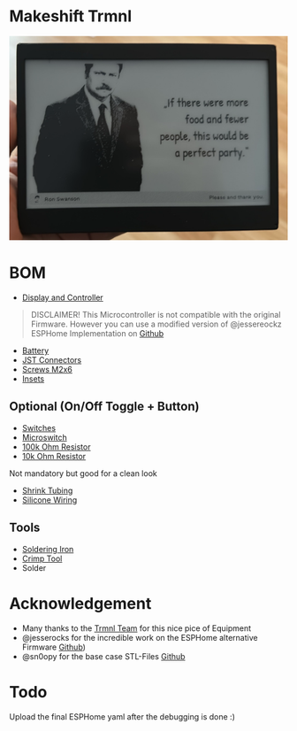 # Makeshift Trmnl
![makeshift trmnl](cover.png)

# BOM
- [Display and Controller](https://www.amazon.de/Waveshare-Electronic-Interface-Bluetooth-Raspberry/dp/B07MB7SVHQ)
> DISCLAIMER! This Microcontroller is not compatible with the original Firmware. However you can use a modified version of @jessereockz ESPHome Implementation on [Github](https://github.com/jesserockz/esphome-trmnl/)
- [Battery](https://www.amazon.de/dp/B08FDP59WD)
- [JST Connectors](https://www.amazon.de/dp/B07VYR7J49)
- [Screws M2x6](https://www.amazon.de/dp/B0CQ264DRG)
- [Insets](https://www.amazon.de/dp/B0CNKH7N16)

## Optional (On/Off Toggle + Button)
- [Switches](https://www.amazon.de/dp/B09TVFF6KW)
- [Microswitch](https://www.amazon.de/gp/product/B088LZD9RX)
- [100k Ohm Resistor](https://www.amazon.de/Innfeeltech-Toleranz-Widerstand-Projekt-Experimente/dp/B0CL6LTDZ5)
- [10k Ohm Resistor](https://www.amazon.de/Innfeeltech-Toleranz-Widerstand-Projekt-Experimente/dp/B0CL6NGWQY)

Not mandatory but good for a clean look
- [Shrink Tubing](https://www.amazon.de/Pointool-St%C3%BCck-Schrumpfschlauch-Schrumpfschl%C3%A4uche-Automobilverkabelung/dp/B08N5246YB)
- [Silicone Wiring](https://www.amazon.de/Fermerry-Litzendraht-Kupferdrahtspule-Elektrokabel-Kit-Anschlusskabelsatz/dp/B089CSCY8S)

## Tools
- [Soldering Iron](https://eleshop.de/pinecil-smart-mini-tragbarer-lotkolben.html)
- [Crimp Tool](https://www.amazon.de/Crimpzange-Preciva-JST-XH-Kontakte-JST-XH-Stifte-Pin-Stecker-Kits/dp/B0CH37171Q)
- Solder
# Acknowledgement
- Many thanks to the [Trmnl Team](https://usetrmnl.com) for this nice pice of Equipment
- @jesserocks for the incredible work on the ESPHome alternative Firmware [Github](https://github.com/jesserockz/esphome-trmnl/))
- @sn0opy for the base case STL-Files [Github](https://github.com/sn0opy/openscad-screen-case)

# Todo
Upload the final ESPHome yaml after the debugging is done :)
